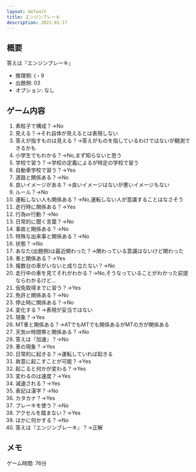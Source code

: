 ```yaml
---
layout: default
title: エンジンブレーキ
description: 2021-01-17
---
```


## 概要

答えは『エンジンブレーキ』

- 推理側: (・9
- 出題側: 03
- オプション: なし

## ゲーム内容

1. 素粒子で構成？→No
2. 見える？→それ自体が見えるとは表現しない
3. 答えが指すものは見える？→答えがものを指しているわけではないが観測できるかも
4. 小学生でもわかる？→No,まず知らないと思う
5. 学校で習う？→学校の定義によるが特定の学校で習う
6. 自動車学校で習う？→Yes
7. 道路と関係ある？→No
8. 良いイメージがある？→良いイメージはないが悪いイメージもない
9. ルール？→No
10. 運転しない人も関係ある？→No,運転しない人が意識することはなさそう
11. 走行時に関係ある？→Yes
12. 行為or行動？→No
13. 日常的に聞く言葉？→No
14. 事故と関係ある？→No
15. 特殊な出来事と関係ある？→No
16. 状態？→No
17. あなた(出題側)は最近関わった？→関わっている意識はないけど関わった
18. 車と関係ある？→Yes
19. 複数台の車がいないと成り立たない？→No
20. 走行中の車を見てそれがわかる？→No,そうなっていることがわかった前提ならわかるけど…
21. 仮免取得までに習う？→Yes
22. 免許と関係ある？→No
23. 停止時に関係ある？→No
24. 変化する？→表現が妥当ではない
25. 現象？→Yes
26. MT車と関係ある？→ATでもMTでも関係あるがMTの方が関係ある
27. 天気or時間帯と関係ある？→No
28. 答えは『加速』？→No
29. 車の現象？→Yes
30. 日常的に起きる？→運転していれば起きる
31. 故意に起こすことが可能？→Yes
32. 起こると何かが変わる？→Yes
33. 変わるのは速度？→Yes
34. 減速される？→Yes
35. 表記は漢字？→No
36. カタカナ？→Yes
37. ブレーキを使う？→No
38. アクセルを踏まない？→Yes
39. ほかに何かする？→No
40. 答えは『エンジンブレーキ』？→正解

## メモ

ゲーム時間: 76分
